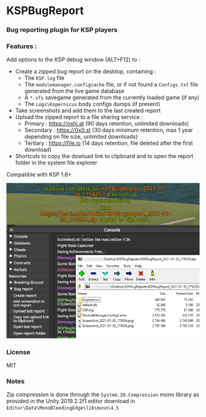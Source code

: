 # KSPBugReport

### Bug reporting plugin for KSP players

### Features :
Add options to the KSP debug window (ALT+F12) to :
- Create a zipped bug report on the desktop, containing :
  - The `KSP.log` file
  - The `modulemanager.configcache` file, or if not found a `Configs.txt` file generated from the live game database
  - A `*.sfs` savegame generated from the currently loaded game (if any)
  - The `Logs\Kopernicus` body configs dumps (if present)
- Take screenshots and add them to the last created report
- Upload the zipped report to a file sharing service :
  - Primary : https://oshi.at (90 days retention, unlimited downloads)
  - Secondary : https://0x0.st (30 days minimum retention, max 1 year depending on file size, unlimited downloads)
  - Tertiary : https://file.io (14 days retention, file deleted after the first download)
- Shortcuts to copy the dowload link to clipboard and to open the report folder in the system file explorer
  
Compatible with KSP 1.8+

![screenshot](https://github.com/HarmonyKSP/KSPBugReport/raw/master/Screenshot.png)

### License
MIT

### Notes
Zip compression is done through the `System.IO.Compression` mono library as provided in the Unity 2019.2.2f1 editor download in `Editor\Data\MonoBleedingEdge\lib\mono\4.5`
